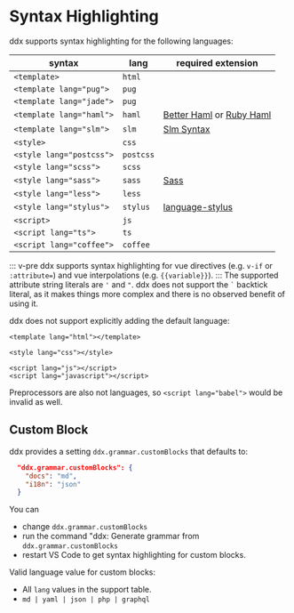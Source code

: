 # Syntax Highlighting

ddx supports syntax highlighting for the following languages:

| syntax                   | lang      | required extension                                                                                                                                                 |
| ------------------------ | --------- | ------------------------------------------------------------------------------------------------------------------------------------------------------------------ |
| `<template>`             | `html`    |
| `<template lang="pug">`  | `pug`     |
| `<template lang="jade">` | `pug`     |
| `<template lang="haml">` | `haml`    | [Better Haml](https://marketplace.visualstudio.com/items?itemName=karunamurti.haml) or [Ruby Haml](https://marketplace.visualstudio.com/items?itemName=vayan.haml) |
| `<template lang="slm">`  | `slm`     | [Slm Syntax](https://marketplace.visualstudio.com/items?itemName=mrmlnc.vscode-slm)                                                                                |
| `<style>`                | `css`     |
| `<style lang="postcss">` | `postcss` |
| `<style lang="scss">`    | `scss`    |
| `<style lang="sass">`    | `sass`    | [Sass](https://marketplace.visualstudio.com/items?itemName=robinbentley.sass-indented)                                                                             |
| `<style lang="less">`    | `less`    |
| `<style lang="stylus">`  | `stylus`  | [language-stylus](https://marketplace.visualstudio.com/items?itemName=sysoev.language-stylus)                                                                      |
| `<script>`               | `js`      |
| `<script lang="ts">`     | `ts`      |
| `<script lang="coffee">` | `coffee`  |

::: v-pre
ddx supports syntax highlighting for vue directives (e.g. `v-if` or `:attribute=`) and vue interpolations (e.g. `{{variable}}`).
:::
The supported attribute string literals are `'` and `"`.
ddx does not support the `` ` `` backtick literal, as it makes things more complex and there is no observed benefit of using it.

ddx does not support explicitly adding the default language:

```vue
<template lang="html"></template>

<style lang="css"></style>

<script lang="js"></script>
<script lang="javascript"></script>
```

Preprocessors are also not languages, so `<script lang="babel">` would be invalid as well.

## Custom Block

ddx provides a setting `ddx.grammar.customBlocks` that defaults to:

```json
  "ddx.grammar.customBlocks": {
    "docs": "md",
    "i18n": "json"
  }
```

You can

- change `ddx.grammar.customBlocks`
- run the command "ddx: Generate grammar from `ddx.grammar.customBlocks`
- restart VS Code
  to get syntax highlighting for custom blocks.

Valid language value for custom blocks:

- All `lang` values in the support table.
- `md | yaml | json | php | graphql`
